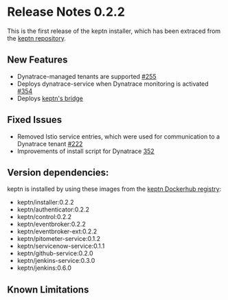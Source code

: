 # Release Notes 0.2.2

This is the first release of the keptn installer, which has been extraced from the [keptn repository](https://github.com/keptn/keptn).

## New Features
- Dynatrace-managed tenants are supported [#255](https://github.com/keptn/keptn/issues/255)
- Deploys dynatrace-service when Dynatrace monitoring is activated [#354](https://github.com/keptn/keptn/issues/354)
- Deploys [keptn's bridge](https://github.com/keptn/bridge)

## Fixed Issues
- Removed Istio service entries, which were used for communication to a Dynatrace tenant [#222](https://github.com/keptn/keptn/issues/222)
- Improvements of install script for Dynatrace [352](https://github.com/keptn/keptn/issues/352)

## Version dependencies:

keptn is installed by using these images from the [keptn Dockerhub registry](https://hub.docker.com/u/keptn):

- keptn/installer:0.2.2
- keptn/authenticator:0.2.2
- keptn/control:0.2.2
- keptn/eventbroker:0.2.2
- keptn/eventbroker-ext:0.2.2
- keptn/pitometer-service:0.1.2
- keptn/servicenow-service:0.1.1
- keptn/github-service:0.2.0
- keptn/jenkins-service:0.3.0
- keptn/jenkins:0.6.0
  
## Known Limitations
